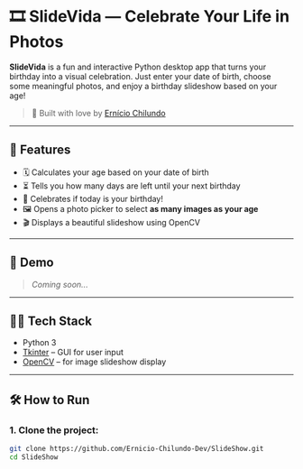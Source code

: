 # 🎞️ SlideVida — Celebrate Your Life in Photos

**SlideVida** is a fun and interactive Python desktop app that turns your birthday into a visual celebration. Just enter your date of birth, choose some meaningful photos, and enjoy a birthday slideshow based on your age!

> 🌟 Built with love by [Ernício Chilundo](https://github.com/Ernicio-Chilundo-Dev)

---

## 🚀 Features

- 🗓️ Calculates your age based on your date of birth
- ⏳ Tells you how many days are left until your next birthday
- 🎉 Celebrates if today is your birthday!
- 🖼️ Opens a photo picker to select **as many images as your age**
- 🎬 Displays a beautiful slideshow using OpenCV

---

## 📸 Demo

> _Coming soon..._

---

## 🧑‍💻 Tech Stack

- Python 3
- [Tkinter](https://docs.python.org/3/library/tkinter.html) – GUI for user input
- [OpenCV](https://opencv.org/) – for image slideshow display

---

## 🛠️ How to Run

### 1. Clone the project:

```bash
git clone https://github.com/Ernicio-Chilundo-Dev/SlideShow.git
cd SlideShow

